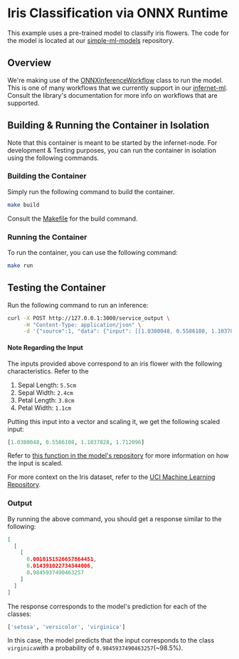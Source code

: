 # Iris Classification via ONNX Runtime

This example uses a pre-trained model to classify iris flowers. The code for the model
is located at
our [simple-ml-models](https://github.com/ritual-net/simple-ml-models/tree/main/iris_classification)
repository.

## Overview

We're making use of
the [ONNXInferenceWorkflow](https://github.com/ritual-net/infernet-ml/blob/main/src/ml/workflows/inference/onnx_inference_workflow.py)
class to run the model. This is one of many workflows that we currently support in our
[infernet-ml](https://github.com/ritual-net/infernet-ml). Consult the library's
documentation for more info on workflows that
are supported.

## Building & Running the Container in Isolation

Note that this container is meant to be started by the infernet-node. For development &
Testing purposes, you can run the container in isolation using the following commands.

### Building the Container

Simply run the following command to build the container.

```bash
make build
```

Consult the [Makefile](./Makefile) for the build command.

### Running the Container

To run the container, you can use the following command:

```bash
make run
```

## Testing the Container

Run the following command to run an inference:

```bash
curl -X POST http://127.0.0.1:3000/service_output \
     -H "Content-Type: application/json" \
     -d '{"source":1, "data": {"input": [[1.0380048, 0.5586108, 1.1037828, 1.712096]]}}'
```

#### Note Regarding the Input

The inputs provided above correspond to an iris flower with the following
characteristics. Refer to the

1. Sepal Length: `5.5cm`
2. Sepal Width: `2.4cm`
3. Petal Length: `3.8cm`
4. Petal Width: `1.1cm`

Putting this input into a vector and scaling it, we get the following scaled input:

```python
[1.0380048, 0.5586108, 1.1037828, 1.712096]
```

Refer
to [this function in the model's repository](https://github.com/ritual-net/simple-ml-models/blob/03ebc6fb15d33efe20b7782505b1a65ce3975222/iris_classification/iris_inference_pytorch.py#L13)
for more information on how the input is scaled.

For more context on the Iris dataset, refer to
the [UCI Machine Learning Repository](https://archive.ics.uci.edu/ml/datasets/iris).

### Output

By running the above command, you should get a response similar to the following:

```json
[
  [
    [
      0.0010151526657864451,
      0.014391022734344006,
      0.9845937490463257
    ]
  ]
]
```

The response corresponds to the model's prediction for each of the classes:

```python
['setosa', 'versicolor', 'virginica']
```

In this case, the model predicts that the input corresponds to the class `virginica`with
a probability of `0.9845937490463257`(~98.5%).
